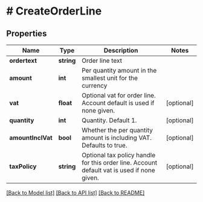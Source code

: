 # # CreateOrderLine

## Properties

Name | Type | Description | Notes
------------ | ------------- | ------------- | -------------
**ordertext** | **string** | Order line text |
**amount** | **int** | Per quantity amount in the smallest unit for the currency |
**vat** | **float** | Optional vat for order line. Account default is used if none given. | [optional]
**quantity** | **int** | Quantity. Default 1. | [optional]
**amountInclVat** | **bool** | Whether the per quantity amount is including VAT. Defaults to true. | [optional]
**taxPolicy** | **string** | Optional tax policy handle for this order line. Account default vat is used if none given. | [optional]

[[Back to Model list]](../../README.md#models) [[Back to API list]](../../README.md#endpoints) [[Back to README]](../../README.md)
